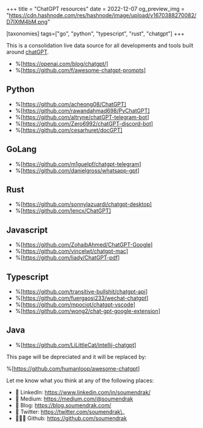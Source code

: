 +++
title = "ChatGPT resources"
date = 2022-12-07
og_preview_img = "https://cdn.hashnode.com/res/hashnode/image/upload/v1670388270082/D7lXtM4bM.png"

[taxonomies]
tags=["go", "python", "typescript", "rust", "chatgpt"]
+++

This is a consolidation live data source for all developments and tools built around [chatGPT](https://chat.openai.com/chat).

- %[https://openai.com/blog/chatgpt/]
- %[https://github.com/f/awesome-chatgpt-prompts]

## Python

- %[https://github.com/acheong08/ChatGPT]
- %[https://github.com/rawandahmad698/PyChatGPT]
- %[https://github.com/altryne/chatGPT-telegram-bot]
- %[https://github.com/Zero6992/chatGPT-discord-bot]
- %[https://github.com/cesarhuret/docGPT]

## GoLang

- %[https://github.com/m1guelpf/chatgpt-telegram]
- %[https://github.com/danielgross/whatsapp-gpt]

## Rust

- %[https://github.com/sonnylazuardi/chatgpt-desktop]
- %[https://github.com/lencx/ChatGPT]

## Javascript

- %[https://github.com/ZohaibAhmed/ChatGPT-Google]
- %[https://github.com/vincelwt/chatgpt-mac]
- %[https://github.com/liady/ChatGPT-pdf]

## Typescript

- %[https://github.com/transitive-bullshit/chatgpt-api]
- %[https://github.com/fuergaosi233/wechat-chatgpt]
- %[https://github.com/mpociot/chatgpt-vscode]
- %[https://github.com/wong2/chat-gpt-google-extension]

## Java

- %[https://github.com/LiLittleCat/intellij-chatgpt]

This page will be depreciated and it will be replaced by:

%[https://github.com/humanloop/awesome-chatgpt]

Let me know what you think at any of the following places:

- 🔗 LinkedIn: https://www.linkedin.com/in/soumendrak/
- 📝 Medium: https://medium.com/@soumendrak
- 📖 Blog: https://blog.soumendrak.com/
- 🐥 Twitter: https://twitter.com/soumendrak\_
- 🧑🏻‍💻 Github: https://github.com/soumendrak
